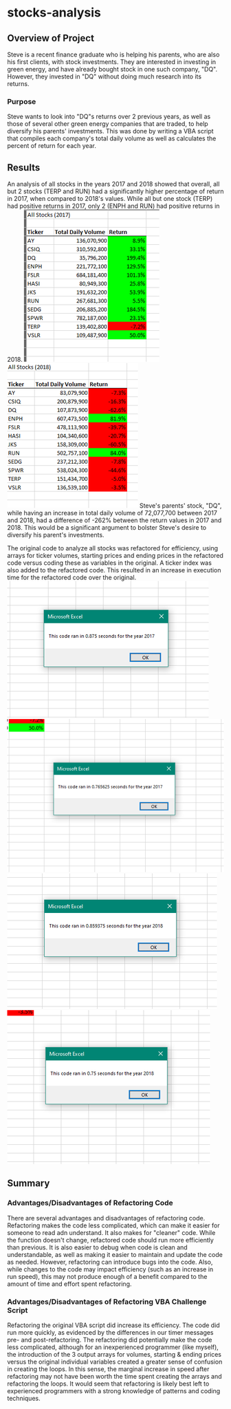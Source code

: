 # stocks-analysis

## Overview of Project
Steve is a recent finance graduate who is helping his parents, who are also his first clients, with stock investments.  They are interested in investing in green energy, and have already bought stock in one such company, "DQ".  However, they invested in "DQ" without doing much research into its returns.  

### Purpose
Steve wants to look into "DQ"s returns over 2 previous years, as well as those of several other green energy companies that are traded, to help diversify his parents' investments. This was done by writing a VBA script that compiles each company's total daily volume as well as calculates the percent of return for each year.  

## Results
An analysis of all stocks in the years 2017 and 2018 showed that overall, all but 2 stocks (TERP and RUN) had a significantly higher percentage of return in 2017, when compared to 2018's values.  While all but one stock (TERP) had positive returns in 2017, only 2 (ENPH and RUN) had positive returns in 2018.  ![2017 Green Stocks Performance](https://github.com/MischievousBadger/stock-analysis/blob/f99debb7be0f8effd18ce61b290ac355b4e45114/Resources/stocks_performance_2017.PNG)  ![2018 Green Stocks Performance](https://github.com/MischievousBadger/stock-analysis/blob/f99debb7be0f8effd18ce61b290ac355b4e45114/Resources/stocks_performance_2018.PNG) Steve's parents' stock, "DQ", while having an increase in total daily volume of 72,077,700 between 2017 and 2018, had a difference of -262% between the return values in 2017 and 2018.  This would be a significant argument to bolster Steve's desire to diversify his parent's investments.  

The original code to analyze all stocks was refactored for efficiency, using arrays for ticker volumes, starting prices and ending prices in the refactored code versus coding these as variables in the original. A ticker index was also added to the refactored code.  This resulted in an increase in execution time for the refactored code over the original. ![2017 Original Code](https://github.com/MischievousBadger/stock-analysis/blob/0dc35950e61e7ca518c2b24427b3d45a9e4e89ed/Resources/original_script_2017.PNG) ![2017 Refactored Code](https://github.com/MischievousBadger/stock-analysis/blob/0dc35950e61e7ca518c2b24427b3d45a9e4e89ed/Resources/VBA_Challenge_2017.PNG) ![2018 Original Code](https://github.com/MischievousBadger/stock-analysis/blob/0dc35950e61e7ca518c2b24427b3d45a9e4e89ed/Resources/original_script_2018.PNG) ![2018 Refactored Code](https://github.com/MischievousBadger/stock-analysis/blob/0dc35950e61e7ca518c2b24427b3d45a9e4e89ed/Resources/VBA_Challenge_2018.PNG)


## Summary
### Advantages/Disadvantages of Refactoring Code
There are several advantages and disadvantages of refactoring code.  Refactoring makes the code less complicated, which can make it easier for someone to read adn understand.  It also makes for "cleaner" code.  While the function doesn't change, refactored code should run  more efficiently than previous.  It is also easier to debug when code is clean and understandable, as well as making it easier to maintain and update the code as needed. However, refactoring can introduce bugs into the code.  Also, while changes to the code may impact efficiency (such as an increase in run speed), this may not produce enough of a benefit compared to the amount of time and effort spent refactoring.  

### Advantages/Disadvantages of Refactoring VBA Challenge Script
Refactoring the original VBA script did increase its efficiency.  The code did run more quickly, as evidenced by the differences in our timer messages pre- and post-refactoring. The refactoring did potentially make the code less complicated, although for an inexperienced programmer (like myself), the introduction of the 3 output arrays for volumes, starting & ending prices versus the original individual variables created a greater sense of confusion in creating the loops.  In this sense, the marginal increase in speed after refactoring may not have been worth the time spent creating the arrays and refactoring the loops.  It would seem that refactoring is likely best left to experienced programmers with a strong knowledge of patterns and coding techniques.    
